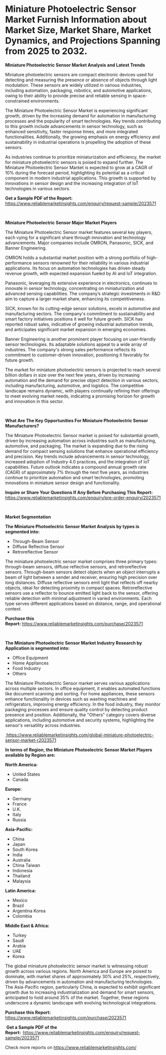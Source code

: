 <p><h1>Miniature Photoelectric Sensor Market Furnish Information about Market Size, Market Share, Market Dynamics, and Projections Spanning from 2025 to 2032.</h1></p><p><strong>Miniature Photoelectric Sensor Market Analysis and Latest Trends</strong></p>
<p><p>Miniature photoelectric sensors are compact electronic devices used for detecting and measuring the presence or absence of objects through light modulation. These sensors are widely utilized in various industries, including automation, packaging, robotics, and automotive applications, owing to their ability to provide precise and reliable sensing in space-constrained environments.</p><p>The Miniature Photoelectric Sensor Market is experiencing significant growth, driven by the increasing demand for automation in manufacturing processes and the popularity of smart technologies. Key trends contributing to this growth include advancements in sensor technology, such as enhanced sensitivity, faster response times, and more integrated functionalities. Additionally, the growing emphasis on energy efficiency and sustainability in industrial operations is propelling the adoption of these sensors.</p><p>As industries continue to prioritize miniaturization and efficiency, the market for miniature photoelectric sensors is poised to expand further. The Miniature Photoelectric Sensor Market is expected to grow at a CAGR of 10% during the forecast period, highlighting its potential as a critical component in modern industrial applications. This growth is supported by innovations in sensor design and the increasing integration of IoT technologies in various sectors.</p></p>
<p><strong>Get a Sample PDF of the Report:&nbsp;</strong> <a href="https://www.reliablemarketinsights.com/enquiry/request-sample/2023571?utm_campaign=2988&utm_medium=2&utm_source=Github&utm_content=ia&utm_term=29032025&utm_id=miniature-photoelectric-sensor">https://www.reliablemarketinsights.com/enquiry/request-sample/2023571</a></p>
<p>&nbsp;</p>
<p><strong>Miniature Photoelectric Sensor Major Market Players</strong></p>
<p><p>The Miniature Photoelectric Sensor market features several key players, each vying for a significant share through innovation and technology advancements. Major companies include OMRON, Panasonic, SICK, and Banner Engineering. </p><p>OMRON holds a substantial market position with a strong portfolio of high-performance sensors renowned for their reliability in various industrial applications. Its focus on automation technologies has driven steady revenue growth, with expected expansion fueled by AI and IoT integration.</p><p>Panasonic, leveraging its extensive experience in electronics, continues to innovate in sensor technology, concentrating on miniaturization and advanced sensing capabilities. The company’s strategic investments in R&D aim to capture a larger market share, enhancing its competitiveness.</p><p>SICK, known for its cutting-edge sensor solutions, excels in automotive and manufacturing sectors. The company's commitment to sustainability and smart factory initiatives positions it well for future growth. SICK has reported robust sales, indicative of growing industrial automation trends, and anticipates significant market expansion in emerging economies.</p><p>Banner Engineering is another prominent player focusing on user-friendly sensor technologies. Its adaptable solutions appeal to a wide array of industries. The company's strong sales performance reflects its commitment to customer-driven innovation, positioning it favorably for future growth.</p><p>The market for miniature photoelectric sensors is projected to reach several billion dollars in size over the next few years, driven by increasing automation and the demand for precise object detection in various sectors, including manufacturing, automotive, and logistics. The competitive landscape remains dynamic, with players continually refining their offerings to meet evolving market needs, indicating a promising horizon for growth and innovation in this sector.</p></p>
<p>&nbsp;</p>
<p><strong>What Are The Key Opportunities For Miniature Photoelectric Sensor Manufacturers?</strong></p>
<p><p>The Miniature Photoelectric Sensor market is poised for substantial growth, driven by increasing automation across industries such as manufacturing, automotive, and packaging. The market is expanding due to the rising demand for compact sensing solutions that enhance operational efficiency and precision. Key trends include advancements in sensor technology, increased adoption of Industry 4.0 practices, and the integration of IoT capabilities. Future outlook indicates a compound annual growth rate (CAGR) of approximately 7% through the next five years, as industries continue to prioritize automation and smart technologies, promoting innovations in miniature sensor design and functionality.</p></p>
<p><strong>Inquire or Share Your Questions If Any Before Purchasing This Report:</strong> <a href="https://www.reliablemarketinsights.com/enquiry/pre-order-enquiry/2023571?utm_campaign=2988&utm_medium=2&utm_source=Github&utm_content=ia&utm_term=29032025&utm_id=miniature-photoelectric-sensor">https://www.reliablemarketinsights.com/enquiry/pre-order-enquiry/2023571</a></p>
<p>&nbsp;</p>
<p><strong>Market Segmentation</strong></p>
<p><strong>The Miniature Photoelectric Sensor Market Analysis by types is segmented into:</strong></p>
<p><ul><li>Through-Beam Sensor</li><li>Diffuse Reflective Sensor</li><li>Retroreflective Sensor</li></ul></p>
<p><p>The miniature photoelectric sensor market comprises three primary types: through-beam sensors, diffuse reflective sensors, and retroreflective sensors. Through-beam sensors detect objects when an object interrupts a beam of light between a sender and receiver, ensuring high precision over long distances. Diffuse reflective sensors emit light that reflects off nearby objects, ideal for detecting proximity in compact spaces. Retroreflective sensors use a reflector to bounce emitted light back to the sensor, offering reliable detection with minimal adjustment in varied environments. Each type serves different applications based on distance, range, and operational context.</p></p>
<p><strong>Purchase this Report:&nbsp;</strong><a href="https://www.reliablemarketinsights.com/purchase/2023571?utm_campaign=2988&utm_medium=2&utm_source=Github&utm_content=ia&utm_term=29032025&utm_id=miniature-photoelectric-sensor">https://www.reliablemarketinsights.com/purchase/2023571</a></p>
<p>&nbsp;</p>
<p><strong>The Miniature Photoelectric Sensor Market Industry Research by Application is segmented into:</strong></p>
<p><ul><li>Office Equipment</li><li>Home Appliances</li><li>Food Industry</li><li>Others</li></ul></p>
<p><p>The Miniature Photoelectric Sensor market serves various applications across multiple sectors. In office equipment, it enables automated functions like document scanning and sorting. For home appliances, these sensors enhance functionality in devices such as washing machines and refrigerators, improving energy efficiency. In the food industry, they monitor packaging processes and ensure quality control by detecting product presence and position. Additionally, the "Others" category covers diverse applications, including automotive and security systems, highlighting the sensor's versatility across industries.</p></p>
<p><a href="https://www.reliablemarketinsights.com/global-miniature-photoelectric-sensor-market-r2023571?utm_campaign=2988&utm_medium=2&utm_source=Github&utm_content=ia&utm_term=29032025&utm_id=miniature-photoelectric-sensor">&nbsp;https://www.reliablemarketinsights.com/global-miniature-photoelectric-sensor-market-r2023571</a></p>
<p><strong>In terms of Region, the Miniature Photoelectric Sensor Market Players available by Region are:</strong></p>
<p>
    <p> <strong> North America: </strong>
        <ul>
            <li>United States</li>
            <li>Canada</li>
        </ul>
        </p> 
    <p> <strong> Europe: </strong>
        <ul>
            <li>Germany</li>
            <li>France</li>
            <li>U.K.</li>
            <li>Italy</li>
            <li>Russia</li>
        </ul>
        </p> 
    <p> <strong> Asia-Pacific: </strong>
        <ul>
            <li>China</li>
            <li>Japan</li>
            <li>South Korea</li>
            <li>India</li>
            <li>Australia</li>
            <li>China Taiwan</li>
            <li>Indonesia</li>
            <li>Thailand</li>
            <li>Malaysia</li>
        </ul>
        </p> 
    <p> <strong> Latin America: </strong>
        <ul>
            <li>Mexico</li>
            <li>Brazil</li>
            <li>Argentina Korea</li>
            <li>Colombia</li>
        </ul>
        </p> 
    <p> <strong> Middle East & Africa: </strong>
        <ul>
            <li>Turkey</li>
            <li>Saudi</li>
            <li>Arabia</li>
            <li>UAE</li>
            <li>Korea</li>
        </ul>
    </p>
    </p>
<p><p>The global miniature photoelectric sensor market is witnessing robust growth across various regions. North America and Europe are poised to dominate, with market shares of approximately 30% and 25%, respectively, driven by advancements in automation and manufacturing technologies. The Asia-Pacific region, particularly China, is expected to exhibit significant growth due to increasing industrialization and demand for smart sensors, anticipated to hold around 35% of the market. Together, these regions underscore a dynamic landscape with evolving technological integrations.</p></p>
<p><strong>Purchase this Report: </strong><a href="https://www.reliablemarketinsights.com/purchase/2023571?utm_campaign=2988&utm_medium=2&utm_source=Github&utm_content=ia&utm_term=29032025&utm_id=miniature-photoelectric-sensor">https://www.reliablemarketinsights.com/purchase/2023571</a></p>
<p>&nbsp;<strong>Get a Sample PDF of the Report:&nbsp;&nbsp;</strong><a href="https://www.reliablemarketinsights.com/enquiry/request-sample/2023571?utm_campaign=2988&utm_medium=2&utm_source=Github&utm_content=ia&utm_term=29032025&utm_id=miniature-photoelectric-sensor">https://www.reliablemarketinsights.com/enquiry/request-sample/2023571</a></p>
<p><strong></strong></p>
<p>Check more reports on <a href="https://www.reliablemarketinsights.com/?utm_campaign=2988&utm_medium=2&utm_source=Github&utm_content=ia&utm_term=29032025&utm_id=miniature-photoelectric-sensor">https://www.reliablemarketinsights.com/</a></p>